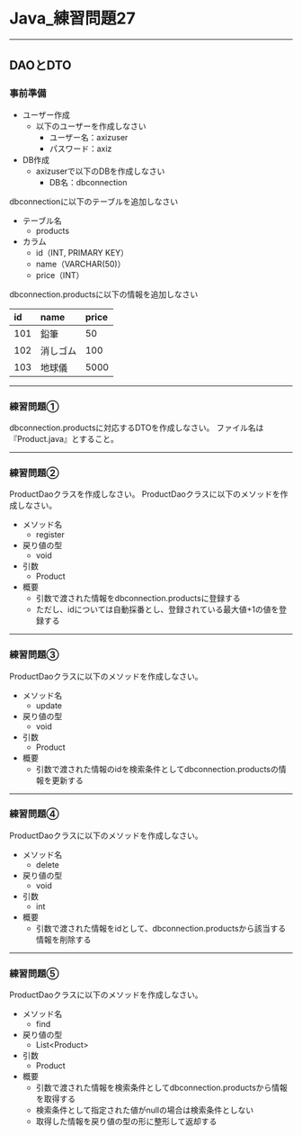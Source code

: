 # Java_練習問題27

---

## DAOとDTO

### 事前準備

* ユーザー作成
  * 以下のユーザーを作成しなさい
    * ユーザー名：axizuser
    * パスワード：axiz
* DB作成
  * axizuserで以下のDBを作成しなさい
    * DB名：dbconnection

dbconnectionに以下のテーブルを追加しなさい

* テーブル名
  * products
* カラム
  * id（INT, PRIMARY KEY）
  * name（VARCHAR(50)）
  * price（INT）

dbconnection.productsに以下の情報を追加しなさい

|id|name|price|
|:--|:--|:--|
|101|鉛筆|50|
|102|消しゴム|100|
|103|地球儀|5000|

---

### 練習問題①

dbconnection.productsに対応するDTOを作成しなさい。
ファイル名は『Product.java』とすること。

---

### 練習問題②

ProductDaoクラスを作成しなさい。
ProductDaoクラスに以下のメソッドを作成しなさい。

* メソッド名
  * register
* 戻り値の型
  * void
* 引数
  * Product
* 概要
  * 引数で渡された情報をdbconnection.productsに登録する
  * ただし、idについては自動採番とし、登録されている最大値+1の値を登録する

---

### 練習問題③

ProductDaoクラスに以下のメソッドを作成しなさい。

* メソッド名
  * update
* 戻り値の型
  * void
* 引数
  * Product
* 概要
  * 引数で渡された情報のidを検索条件としてdbconnection.productsの情報を更新する

---

### 練習問題④

ProductDaoクラスに以下のメソッドを作成しなさい。

* メソッド名
  * delete
* 戻り値の型
  * void
* 引数
  * int
* 概要
  * 引数で渡された情報をidとして、dbconnection.productsから該当する情報を削除する

---

### 練習問題⑤

ProductDaoクラスに以下のメソッドを作成しなさい。

* メソッド名
  * find
* 戻り値の型
  * List\<Product>
* 引数
  * Product
* 概要
  * 引数で渡された情報を検索条件としてdbconnection.productsから情報を取得する
  * 検索条件として指定された値がnullの場合は検索条件としない
  * 取得した情報を戻り値の型の形に整形して返却する
